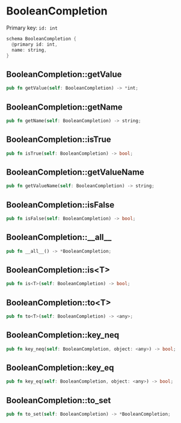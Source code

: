 # BooleanCompletion

Primary key: `id: int`

```rust
schema BooleanCompletion {
  @primary id: int,
  name: string,
}
```
## BooleanCompletion::getValue

```rust
pub fn getValue(self: BooleanCompletion) -> *int;
```
## BooleanCompletion::getName

```rust
pub fn getName(self: BooleanCompletion) -> string;
```
## BooleanCompletion::isTrue

```rust
pub fn isTrue(self: BooleanCompletion) -> bool;
```
## BooleanCompletion::getValueName

```rust
pub fn getValueName(self: BooleanCompletion) -> string;
```
## BooleanCompletion::isFalse

```rust
pub fn isFalse(self: BooleanCompletion) -> bool;
```
## BooleanCompletion::\_\_all\_\_

```rust
pub fn __all__() -> *BooleanCompletion;
```
## BooleanCompletion::is\<T\>

```rust
pub fn is<T>(self: BooleanCompletion) -> bool;
```
## BooleanCompletion::to\<T\>

```rust
pub fn to<T>(self: BooleanCompletion) -> <any>;
```
## BooleanCompletion::key\_neq

```rust
pub fn key_neq(self: BooleanCompletion, object: <any>) -> bool;
```
## BooleanCompletion::key\_eq

```rust
pub fn key_eq(self: BooleanCompletion, object: <any>) -> bool;
```
## BooleanCompletion::to\_set

```rust
pub fn to_set(self: BooleanCompletion) -> *BooleanCompletion;
```
